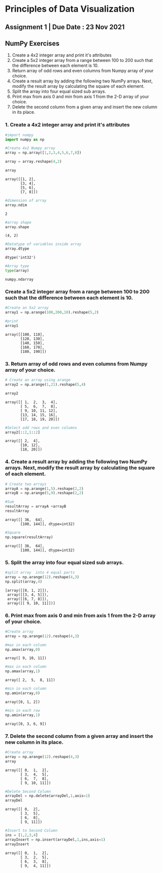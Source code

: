 # Principles of Data Visualization

## Assignment 1 | Due Date : 23 Nov 2021

## NumPy Exercises

1.  Create a 4x2 integer array and print it's attributes
2.  Create a 5x2 integer array from a range between 100 to 200 such that the difference between 
each element is 10.
3.  Return array of odd rows and even columns from Numpy array of your choice.
4.  Create a result array by adding the following two NumPy arrays. Next, modify the result array by 
calculating the square of each element.
5.  Split the array into four equal sized sub arrays.
6.  Print max from axis 0 and min from axis 1 from the 2-D array of your choice.
7.  Delete the second column from a given array and insert the new column in its place.

### 1.  Create a 4x2 integer array and print it's attributes


```python
#import numpy
import numpy as np

#Create 4x2 Numpy array
array = np.array([1,2,3,4,5,6,7,8])

array = array.reshape(4,2)

array
```




    array([[1, 2],
           [3, 4],
           [5, 6],
           [7, 8]])




```python
#dimension of array 
array.ndim
```




    2




```python
#array shape
array.shape
```




    (4, 2)




```python
#Datatype of variables inside array
array.dtype
```




    dtype('int32')




```python
#Array type
type(array)
```




    numpy.ndarray



### Create a 5x2 integer array from a range between 100 to 200 such that the difference between each element is 10.


```python
#Create an 5x2 array
array1 = np.arange(100,200,10).reshape(5,2)

#print
array1
```




    array([[100, 110],
           [120, 130],
           [140, 150],
           [160, 170],
           [180, 190]])



### 3.  Return array of odd rows and even columns from Numpy array of your choice.


```python
# Create an array using arange
array2 = np.arange(1,21).reshape(5,4)

array2

```




    array([[ 1,  2,  3,  4],
           [ 5,  6,  7,  8],
           [ 9, 10, 11, 12],
           [13, 14, 15, 16],
           [17, 18, 19, 20]])




```python
#Select odd rows and even columns
array2[::2,1::2]
```




    array([[ 2,  4],
           [10, 12],
           [18, 20]])



### 4.  Create a result array by adding the following two NumPy arrays. Next, modify the result array by calculating the square of each element.


```python
# Create two arrays 
arrayA = np.arange(1,5).reshape(2,2)
arrayB = np.arange(5,9).reshape(2,2)

#Sum
resultArray = arrayA +arrayB
resultArray


```




    array([[ 36,  64],
           [100, 144]], dtype=int32)




```python
#Square
np.square(resultArray)
```




    array([[ 36,  64],
           [100, 144]], dtype=int32)



### 5.  Split the array into four equal sized sub arrays.


```python
#split array  into 4 equal parts
array = np.arange(12).reshape(4,3)
np.split(array,4)
```




    [array([[0, 1, 2]]),
     array([[3, 4, 5]]),
     array([[6, 7, 8]]),
     array([[ 9, 10, 11]])]



### 6.  Print max from axis 0 and min from axis 1 from the 2-D array of your choice.


```python
#Create array
array = np.arange(12).reshape(4,3)

#max in each column
np.amax(array,0)
```




    array([ 9, 10, 11])




```python
#max in each column
np.amax(array,1)
```




    array([ 2,  5,  8, 11])




```python
#min in each column
np.amin(array,0)
```




    array([0, 1, 2])




```python
#min in each row
np.amin(array,1)
```




    array([0, 3, 6, 9])





### 7.  Delete the second column from a given array and insert the new column in its place.


```python
#Create array 
array = np.arange(12).reshape(4,3)
array
```




    array([[ 0,  1,  2],
           [ 3,  4,  5],
           [ 6,  7,  8],
           [ 9, 10, 11]])




```python
#Delete Second Column
arrayDel = np.delete(arrayDel,1,axis=1)
arrayDel
```




    array([[ 0,  2],
           [ 3,  5],
           [ 6,  8],
           [ 9, 11]])




```python
#Insert to Second Column
ins = [1,2,3,4]
arrayInsert = np.insert(arrayDel,1,ins,axis=1)
arrayInsert
```




    array([[ 0,  1,  2],
           [ 3,  2,  5],
           [ 6,  3,  8],
           [ 9,  4, 11]])


